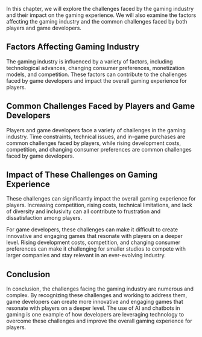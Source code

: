 
In this chapter, we will explore the challenges faced by the gaming industry and their impact on the gaming experience. We will also examine the factors affecting the gaming industry and the common challenges faced by both players and game developers.

Factors Affecting Gaming Industry
---------------------------------

The gaming industry is influenced by a variety of factors, including technological advances, changing consumer preferences, monetization models, and competition. These factors can contribute to the challenges faced by game developers and impact the overall gaming experience for players.

Common Challenges Faced by Players and Game Developers
------------------------------------------------------

Players and game developers face a variety of challenges in the gaming industry. Time constraints, technical issues, and in-game purchases are common challenges faced by players, while rising development costs, competition, and changing consumer preferences are common challenges faced by game developers.

Impact of These Challenges on Gaming Experience
-----------------------------------------------

These challenges can significantly impact the overall gaming experience for players. Increasing competition, rising costs, technical limitations, and lack of diversity and inclusivity can all contribute to frustration and dissatisfaction among players.

For game developers, these challenges can make it difficult to create innovative and engaging games that resonate with players on a deeper level. Rising development costs, competition, and changing consumer preferences can make it challenging for smaller studios to compete with larger companies and stay relevant in an ever-evolving industry.

Conclusion
----------

In conclusion, the challenges facing the gaming industry are numerous and complex. By recognizing these challenges and working to address them, game developers can create more innovative and engaging games that resonate with players on a deeper level. The use of AI and chatbots in gaming is one example of how developers are leveraging technology to overcome these challenges and improve the overall gaming experience for players.
